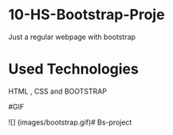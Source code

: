 # 10-HS-Bootstrap-Proje

Just a regular webpage with bootstrap

# Used Technologies
HTML , CSS and BOOTSTRAP 

#GIF

![] (images/bootstrap.gif)# Bs-project

